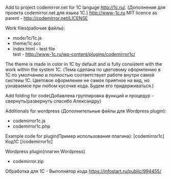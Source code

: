 Add to project codemirror.net for 1C languge http://1c.ru/. (Дополнения для проекта codemirror.net для языка 1С.)
http://www-1c.ru
MIT licence as parent - http://codemirror.net/LICENSE

Work files(рабочие файлы):
- mode/1c/1c.js
- theme/1c.scc
- index.html - test file   
test - http://www-1c.ru/wp-content/plugins/codemirror1c/

The theme is made in color in 1C by default and is fully consistent with the work within the system 1C. 
(Тема сделана по цветовому оформлению в 1С по умолчанию и полностью соответствует работе внутри самой систеиы 1С. 
Цветовое оформление не самое приятное на вид, но узнаваемое при любом кусочке кода. Будем его придерживаться.)

Add folding for code(Добавлена группировка функций и процедур - свернуть/развернуть спасибо Александру)

Additionals for wordpress (Дополнительные файлы для Wordpress plugin):
- codemirror1c.js
- codemirror1c.php

Example code for plugin(Пример использования плагина):
[codemirror1c] Код1С [/codemirror1c]

Wordpress plugin(плагин Wordpress)
- codemirror.zip

Обработка для 1С - Выполнятор кода
https://infostart.ru/public/994455/

